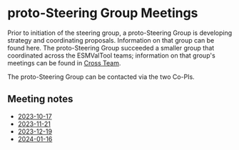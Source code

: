 proto-Steering Group Meetings
==========================

Prior to initiation of the steering group, a proto-Steering Group is developing
strategy and coordinating proposals. Information on that group can be found
here. The proto-Steering Group succeeded a smaller group that coordinated
across the ESMValTool teams; information on that group's meetings can be found
in [Cross Team](../Cross%20Team/README.md).

The proto-Steering Group can be contacted via the two Co-PIs.

Meeting notes
-------------
  - [2023-10-17](Minutes/20231017.md)
  - [2023-11-21](Minutes/20231121.md)
  - [2023-12-19](Minutes/20231219.md)
  - [2024-01-16](Minutes/20240116.md)
